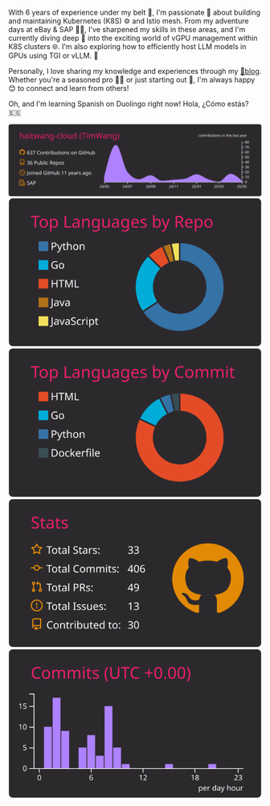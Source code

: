 With 6 years of experience under my belt 🔧, I'm passionate 💪 about building and maintaining Kubernetes (K8S) ⚙️ and Istio mesh. From my adventure days at eBay & SAP 👨‍💻, I've sharpened my skills in these areas, and I'm currently diving deep 🌊 into the exciting world of vGPU management within K8S clusters 🌐. I'm also exploring how to efficiently host LLM models in GPUs using TGI or vLLM. 🚀

Personally, I love sharing my knowledge and experiences through my [📖blog](https://tim-wang-tecg-blog.pages.dev/). Whether you're a seasoned pro 🧙‍♂️ or just starting out 🌱, I'm always happy 😊 to connect and learn from others!

Oh, and I'm learning Spanish on Duolingo right now! Hola, ¿Cómo estás? 🇪🇸



[![](https://raw.githubusercontent.com/haitwang-cloud/haitwang-cloud/master/profile-summary-card-output/monokai/0-profile-details.svg)](https://github.com/vn7n24fzkq/github-profile-summary-cards)
[![](https://raw.githubusercontent.com/haitwang-cloud/haitwang-cloud/master/profile-summary-card-output/monokai/1-repos-per-language.svg)](https://github.com/vn7n24fzkq/github-profile-summary-cards) [![](https://raw.githubusercontent.com/haitwang-cloud/haitwang-cloud/master/profile-summary-card-output/monokai/2-most-commit-language.svg)](https://github.com/vn7n24fzkq/github-profile-summary-cards)
[![](https://raw.githubusercontent.com/haitwang-cloud/haitwang-cloud/master/profile-summary-card-output/monokai/3-stats.svg)](https://github.com/vn7n24fzkq/github-profile-summary-cards) [![](https://raw.githubusercontent.com/haitwang-cloud/haitwang-cloud/master/profile-summary-card-output/monokai/4-productive-time.svg)](https://github.com/vn7n24fzkq/github-profile-summary-cards)


